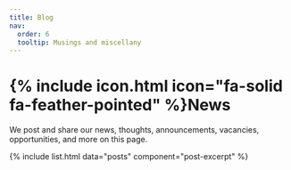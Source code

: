 ```yaml
---
title: Blog
nav:
  order: 6
  tooltip: Musings and miscellany
---
```


# {% include icon.html icon="fa-solid fa-feather-pointed" %}News

We post and share our news, thoughts, announcements, vacancies, opportunities, and more on this page.

{% include list.html data="posts" component="post-excerpt" %}
